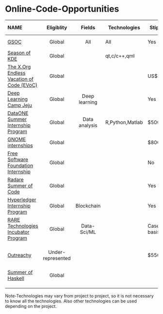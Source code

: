 
# Online-Code-Opportunities 
|NAME                                                                        |Eligiblity|Fields       |Technologies          |Stipend|Application Timeline|Program Timeline|GSoC Dependent|
|:---------------------------------------------------------------------------|:--------:|:-----------:|---------------------|-------|--------------------|----------------|--------------|
|[GSOC](https://summerofcode.withgoogle.com/)                                |Global    |All          |All                   |Yes    | March              | April-August   |              |
|[Season of KDE](https://season.kde.org)                                     |Global    |             |qt,c/c++,qml          |       | December           | Jan-March      | No           |
|[The X.Org Endless Vacation of Code (EVoC)](http://www.x.org/wiki/XorgEVoC/)|Global    |             |                      |US$5000| All Year           |All Year        | No           | 
|[Deep Learning Camp Jeju](http://jeju.dlcamp.org/2018/)                     |Global    |Deep learning|                      |Yes    |April               |June-July       | No           |
|[DataONE Summer Internship Program](https://www.dataone.org/internships)    |Global    |Data analysis|R,Python,Matlab        | $5000 |Feb-March           |May-July        | No           |
|[GNOME internships](https://wiki.gnome.org/Internships)                     |Global    |             |                      | $8000 |September           |Dec-Feb         | No           |
|[Free Software Foundation Internship](fsf.org/volunteer/internships)        |Global    |             |                      | No    |                    |                | No           |
|[ Radare Summer of Code](https://rada.re/rsoc)                              |Global    |             |                      | Yes   |                    |                | Yes          |
|[Hyperledger Internship Program](wiki.hyperledger.org/internship/schedule)  |Global    |Blockchain   |                      | Yes   | March              | June-Aug/Nov   | No           |
|[RARE Technologies Incubator Program](rare-technologies.com/incubator)      |Global    |Data-Sci/ML  |                      |Case-basis| All-year        | All-year       | No           |
| [Outreachy](https://www.gnome.org/outreachy/)                              |Under-represented|      |                      | $5500 |Feb-Mar Sep-Oct     |May-Aug Dec-Mar | No           |
|[Summer of Haskell](https://summer.haskell.org)                             |Global    |             |                      |       |                    |                | Yes          |
|                                                                            |          |             |                      |       |                    |                |              |
|                                                                            |          |             |                      |       |                    |                |              |
|                                                                            |          |             |                      |       |                    |                |              |

Note-Technologies may vary from project to project, so it is not necessary to know all the technologies.
Also other technologies can be used depending on the project.  
